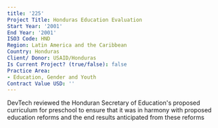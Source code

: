```yaml
---
title: '225'
Project Title: Honduras Education Evaluation
Start Year: '2001'
End Year: '2001'
ISO3 Code: HND
Region: Latin America and the Caribbean
Country: Honduras
Client/ Donor: USAID/Honduras
Is Current Project? (true/false): false
Practice Area:
- Education, Gender and Youth
Contract Value USD: ''
---
```


DevTech reviewed the Honduran Secretary of Education's proposed curriculum for preschool to ensure that it was in harmony with proposed education reforms and the end results anticipated from these reforms